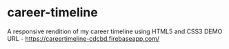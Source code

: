 # career-timeline
A responsive rendition of my career timeline using HTML5 and CSS3
DEMO URL - https://careertimeline-cdcbd.firebaseapp.com/
